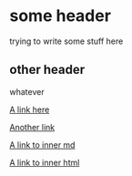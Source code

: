 # some header

trying to write some stuff here

## other header

whatever

[A link here](./CppProjects/020_Hello1/emdist/foo.html)

[Another link](./CppProjects/020_Hello2/foo.html)

[A link to inner md](./CppProjects/020_Hello1/emdist/some.md)

[A link to inner html](./CppProjects/020_Hello1/emdist/some.html)